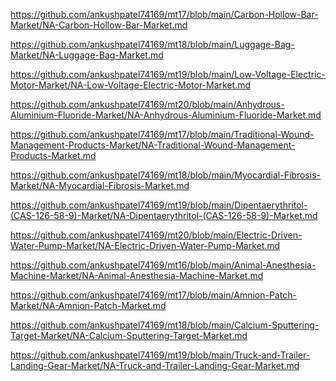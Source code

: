 <p><a href="https://github.com/ankushpatel74169/mt17/blob/main/Carbon-Hollow-Bar-Market/NA-Carbon-Hollow-Bar-Market.md">https://github.com/ankushpatel74169/mt17/blob/main/Carbon-Hollow-Bar-Market/NA-Carbon-Hollow-Bar-Market.md</a></p><p><a href="https://github.com/ankushpatel74169/mt18/blob/main/Luggage-Bag-Market/NA-Luggage-Bag-Market.md">https://github.com/ankushpatel74169/mt18/blob/main/Luggage-Bag-Market/NA-Luggage-Bag-Market.md</a></p><p><a href="https://github.com/ankushpatel74169/mt19/blob/main/Low-Voltage-Electric-Motor-Market/NA-Low-Voltage-Electric-Motor-Market.md">https://github.com/ankushpatel74169/mt19/blob/main/Low-Voltage-Electric-Motor-Market/NA-Low-Voltage-Electric-Motor-Market.md</a></p><p><a href="https://github.com/ankushpatel74169/mt20/blob/main/Anhydrous-Aluminium-Fluoride-Market/NA-Anhydrous-Aluminium-Fluoride-Market.md">https://github.com/ankushpatel74169/mt20/blob/main/Anhydrous-Aluminium-Fluoride-Market/NA-Anhydrous-Aluminium-Fluoride-Market.md</a></p><p><a href="https://github.com/ankushpatel74169/mt17/blob/main/Traditional-Wound-Management-Products-Market/NA-Traditional-Wound-Management-Products-Market.md">https://github.com/ankushpatel74169/mt17/blob/main/Traditional-Wound-Management-Products-Market/NA-Traditional-Wound-Management-Products-Market.md</a></p><p><a href="https://github.com/ankushpatel74169/mt18/blob/main/Myocardial-Fibrosis-Market/NA-Myocardial-Fibrosis-Market.md">https://github.com/ankushpatel74169/mt18/blob/main/Myocardial-Fibrosis-Market/NA-Myocardial-Fibrosis-Market.md</a></p><p><a href="https://github.com/ankushpatel74169/mt19/blob/main/Dipentaerythritol-(CAS-126-58-9)-Market/NA-Dipentaerythritol-(CAS-126-58-9)-Market.md">https://github.com/ankushpatel74169/mt19/blob/main/Dipentaerythritol-(CAS-126-58-9)-Market/NA-Dipentaerythritol-(CAS-126-58-9)-Market.md</a></p><p><a href="https://github.com/ankushpatel74169/mt20/blob/main/Electric-Driven-Water-Pump-Market/NA-Electric-Driven-Water-Pump-Market.md">https://github.com/ankushpatel74169/mt20/blob/main/Electric-Driven-Water-Pump-Market/NA-Electric-Driven-Water-Pump-Market.md</a></p><p><a href="https://github.com/ankushpatel74169/mt16/blob/main/Animal-Anesthesia-Machine-Market/NA-Animal-Anesthesia-Machine-Market.md">https://github.com/ankushpatel74169/mt16/blob/main/Animal-Anesthesia-Machine-Market/NA-Animal-Anesthesia-Machine-Market.md</a></p><p><a href="https://github.com/ankushpatel74169/mt17/blob/main/Amnion-Patch-Market/NA-Amnion-Patch-Market.md">https://github.com/ankushpatel74169/mt17/blob/main/Amnion-Patch-Market/NA-Amnion-Patch-Market.md</a></p><p><a href="https://github.com/ankushpatel74169/mt18/blob/main/Calcium-Sputtering-Target-Market/NA-Calcium-Sputtering-Target-Market.md">https://github.com/ankushpatel74169/mt18/blob/main/Calcium-Sputtering-Target-Market/NA-Calcium-Sputtering-Target-Market.md</a></p><p><a href="https://github.com/ankushpatel74169/mt19/blob/main/Truck-and-Trailer-Landing-Gear-Market/NA-Truck-and-Trailer-Landing-Gear-Market.md">https://github.com/ankushpatel74169/mt19/blob/main/Truck-and-Trailer-Landing-Gear-Market/NA-Truck-and-Trailer-Landing-Gear-Market.md</a></p>
